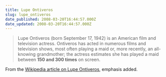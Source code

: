 ```yaml
---
title: Lupe Ontiveros
slug: lupe_ontiveros
date_published: 2008-03-20T16:44:57.000Z
date_updated: 2008-03-20T16:44:57.000Z
---
```


> Lupe Ontiveros (born September 17, 1942) is an American film and television actress. Ontiveros has acted in numerous films and television shows, most often playing a maid or, more recently, an all-knowing grandmother; the actress estimates she has played a maid between **150 and 300 times** on screen.

From the [Wikipedia article on Lupe Ontiveros](http://en.wikipedia.org/wiki/Lupe_Ontiveros), emphasis added.
